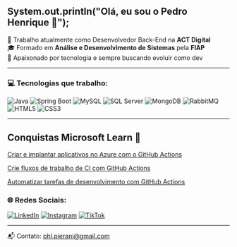 ## System.out.println("Olá, eu sou o Pedro Henrique 👋");

💼 Trabalho atualmente como Desenvolvedor Back-End na **ACT Digital**  
🎓 Formado em **Análise e Desenvolvimento de Sistemas** pela **FIAP**  
🚀 Apaixonado por tecnologia e sempre buscando evoluir como dev

---

### 💻 Tecnologias que trabalho:

![Java](https://img.shields.io/badge/JAVA-007396?style=for-the-badge&logo=java&logoColor=white)
![Spring Boot](https://img.shields.io/badge/SPRING%20BOOT-6DB33F?style=for-the-badge&logo=spring-boot&logoColor=white)
![MySQL](https://img.shields.io/badge/MYSQL-4479A1?style=for-the-badge&logo=mysql&logoColor=white)
![SQL Server](https://img.shields.io/badge/SQL%20SERVER-CC2927?style=for-the-badge&logo=microsoft-sql-server&logoColor=white)
![MongoDB](https://img.shields.io/badge/MONGODB-47A248?style=for-the-badge&logo=mongodb&logoColor=white)
![RabbitMQ](https://img.shields.io/badge/RABBITMQ-FF6600?style=for-the-badge&logo=rabbitmq&logoColor=white)
![HTML5](https://img.shields.io/badge/HTML5-E34F26?style=for-the-badge&logo=html5&logoColor=white)
![CSS3](https://img.shields.io/badge/CSS3-1572B6?style=for-the-badge&logo=css3&logoColor=white)

---

## Conquistas Microsoft Learn 🏅

[Criar e implantar aplicativos no Azure com o GitHub Actions](https://learn.microsoft.com/api/achievements/share/pt-br/PedroLoureno-4442/3A2XGMZH?sharingId=91EB2BA5CB292BB6)

[Crie fluxos de trabalho de CI com GitHub Actions](https://learn.microsoft.com/api/achievements/share/pt-br/PedroLoureno-4442/3AZUJRCH?sharingId=91EB2BA5CB292BB6)

[Automatizar tarefas de desenvolvimento com GitHub Actions](https://learn.microsoft.com/api/achievements/share/pt-br/PedroLoureno-4442/E5GYLKGP?sharingId=91EB2BA5CB292BB6)


### 🌐 Redes Sociais:

[![LinkedIn](https://img.shields.io/badge/LinkedIn-0A66C2?style=for-the-badge&logo=linkedin&logoColor=white)](https://www.linkedin.com/in/pedro-henrique-louren%C3%A7o-pierani-a268b626a?utm_source=share&utm_campaign=share_via&utm_content=profile&utm_medium=ios_app)
[![Instagram](https://img.shields.io/badge/Instagram-E4405F?style=for-the-badge&logo=instagram&logoColor=white)](https://www.instagram.com/devpierani_?igsh=dzZyYms1MDd5dXQ3&utm_source=qr)
[![TikTok](https://img.shields.io/badge/TikTok-000000?style=for-the-badge&logo=tiktok&logoColor=white)](https://www.tiktok.com/@devpierani1)

---

📬 Contato: [phl.pierani@gmail.com](mailto:phl.pierani@gmail.com)

